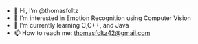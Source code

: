 - 👋 Hi, I’m @thomasfoltz
- 👀 I’m interested in Emotion Recognition using Computer Vision
- 🌱 I’m currently learning C,C++, and Java
- 📫 How to reach me: thomasfoltz42@gmail.com

<!---
thomasfoltz/thomasfoltz is a ✨ special ✨ repository because its `README.md` (this file) appears on your GitHub profile.
You can click the Preview link to take a look at your changes.
--->
